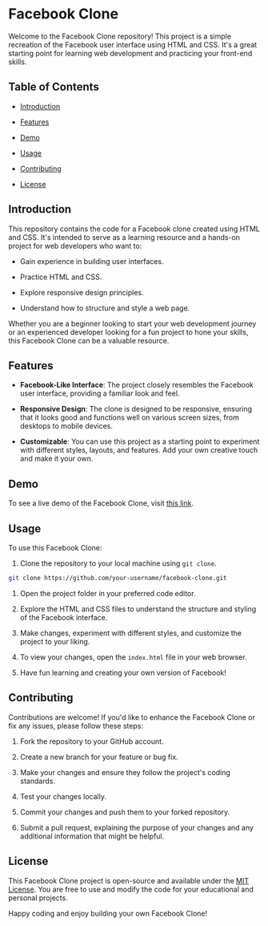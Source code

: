 # Facebook Clone

Welcome to the Facebook Clone repository! This project is a simple recreation of the Facebook user interface using HTML and CSS. It's a great starting point for learning web development and practicing your front-end skills.

## Table of Contents

* [Introduction](#introduction)
    
* [Features](#features)
    
* [Demo](#demo)
    
* [Usage](#usage)
    
* [Contributing](#contributing)
    
* [License](#license)
    

## Introduction

This repository contains the code for a Facebook clone created using HTML and CSS. It's intended to serve as a learning resource and a hands-on project for web developers who want to:

* Gain experience in building user interfaces.
    
* Practice HTML and CSS.
    
* Explore responsive design principles.
    
* Understand how to structure and style a web page.
    

Whether you are a beginner looking to start your web development journey or an experienced developer looking for a fun project to hone your skills, this Facebook Clone can be a valuable resource.

## Features

* **Facebook-Like Interface**: The project closely resembles the Facebook user interface, providing a familiar look and feel.
    
* **Responsive Design**: The clone is designed to be responsive, ensuring that it looks good and functions well on various screen sizes, from desktops to mobile devices.
    
* **Customizable**: You can use this project as a starting point to experiment with different styles, layouts, and features. Add your own creative touch and make it your own.
    

## Demo

To see a live demo of the Facebook Clone, visit [this link](#).

## Usage

To use this Facebook Clone:

1. Clone the repository to your local machine using `git clone`.
    

```bash
git clone https://github.com/your-username/facebook-clone.git
```

1. Open the project folder in your preferred code editor.
    
2. Explore the HTML and CSS files to understand the structure and styling of the Facebook interface.
    
3. Make changes, experiment with different styles, and customize the project to your liking.
    
4. To view your changes, open the `index.html` file in your web browser.
    
5. Have fun learning and creating your own version of Facebook!
    

## Contributing

Contributions are welcome! If you'd like to enhance the Facebook Clone or fix any issues, please follow these steps:

1. Fork the repository to your GitHub account.
    
2. Create a new branch for your feature or bug fix.
    
3. Make your changes and ensure they follow the project's coding standards.
    
4. Test your changes locally.
    
5. Commit your changes and push them to your forked repository.
    
6. Submit a pull request, explaining the purpose of your changes and any additional information that might be helpful.
    

## License

This Facebook Clone project is open-source and available under the [MIT License](LICENSE). You are free to use and modify the code for your educational and personal projects.

Happy coding and enjoy building your own Facebook Clone!
